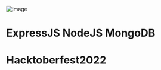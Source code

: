 ![image](https://user-images.githubusercontent.com/101879822/194800975-0ca5fed2-ea69-4865-9175-fd85eb31291c.png)

# ExpressJS NodeJS MongoDB
# Hacktoberfest2022
